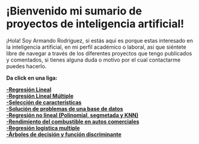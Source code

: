 # ¡Bienvenido mi sumario de proyectos de inteligencia artificial!

¡Hola! Soy Armando Rodríguez, si estás aquí es porque estas interesado en la inteligencia artificial, en mi perfil académico o laboral,
así que siéntete libre de navegar a través de los diferentes proyectos que tengo publicados y comentados, si tienes alguna duda
o motivo por el cual contactarme puedes hacerlo.   
  
 **Da click en una liga:**    

**[-Regresión Lineal](proyecto1.md)**    
**[-Regresión Lineal Múltiple](proyecto2.md)**   
**[-Selección de características](proyecto3.md)**  
**[-Solución de problemas de una base de datos](proyecto4.md)**   
**[-Regresión no lineal (Polinomial, segmetada y KNN)](proyecto6.md)**    
**[-Rendimiento del combustible en autos comerciales](proyecto7.md)**   
**[-Regresión logistica multiple](proyecto8.md)**     
**[-Árboles de decisión y función discriminante](proyecto9.md)**
